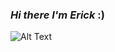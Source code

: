 ### *Hi there I'm Erick* :)

![Alt Text](https://media.giphy.com/media/TdRLRrC6z0601YYTf4/giphy.gif)
